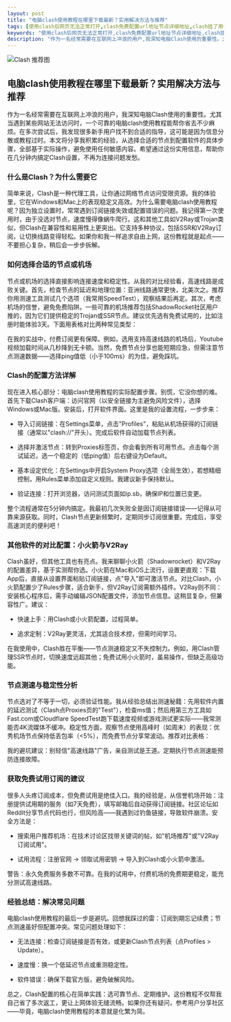 ```yaml
---
layout: post
title: "电脑clash使用教程在哪里下载最新？实用解决方法与推荐"
tags: [使用clash后网页无法正常打开,clash免费配置url地址节点详细地址,clash挂了用什么代替,手机clash下载,机场和节点是什么意思,sstap代理没有怎么办,免费订阅链接v2ray]
keywords: "使用clash后网页无法正常打开,clash免费配置url地址节点详细地址,clash挂了用什么代替,手机clash下载,机场和节点是什么意思,sstap代理没有怎么办,免费订阅链接v2ray"
description: "作为一名经常需要在互联网上冲浪的用户,我深知电脑Clash使用的重要性。尤其当遇到某些网站无法访问时,一个可靠的电脑clash使用教程能帮你省去不少麻烦。在多次尝试后,我发现很多新手用户找不到合适的指导,这可能是因为信息分散或教程过时。本文将分享我积累的经验,从选择合适的节点到配置软件的具体步骤,全部基于实际操作,避免使用任何敏感内容。希望通过这份实用信息,帮助你在几分钟内搞定Clash设置,不再为连接问题发愁。"
---
```


![Clash 推荐图](https://clashjd.github.io/assets/img/tiktok机场推荐.png)

## 电脑clash使用教程在哪里下载最新？实用解决方法与推荐

作为一名经常需要在互联网上冲浪的用户，我深知电脑Clash使用的重要性。尤其当遇到某些网站无法访问时，一个可靠的电脑clash使用教程能帮你省去不少麻烦。在多次尝试后，我发现很多新手用户找不到合适的指导，这可能是因为信息分散或教程过时。本文将分享我积累的经验，从选择合适的节点到配置软件的具体步骤，全部基于实际操作，避免使用任何敏感内容。希望通过这份实用信息，帮助你在几分钟内搞定Clash设置，不再为连接问题发愁。

### 什么是Clash？为什么需要它

简单来说，Clash是一种代理工具，让你通过网络节点访问受限资源。我的体验里，它在Windows和Mac上的表现稳定又高效。为什么需要电脑clash使用教程呢？因为独立设置时，常常遇到订阅链接失效或配置错误的问题。我记得第一次使用时，由于没选对节点，速度慢得像蜗牛爬行。这和其他工具如V2Ray或Trojan类似，但Clash在兼容性和易用性上更突出。它支持多种协议，包括SSR和V2Ray订阅，让切换线路变得轻松。如果你和我一样追求自由上网，这份教程就是起点——不要担心复杂，稍后会一步步拆解。

### 如何选择合适的节点或机场

节点或机场的选择直接影响连接速度和稳定性。从我的对比经验看，高速线路是成败关键。首先，检查节点的延迟和地理位置：亚洲线路通常更快，北美次之。推荐你用测速工具测试几个选项（我常用SpeedTest），观察结果后再定。其次，考虑机场的信誉，避免免费陷阱。一些可靠的机场推荐包括ShadowRocket社区用户推的，因为它们提供稳定的Trojan或SSR节点。建议优先选有免费试用的，比如注册时能体验3天。下面用表格对比两种常见类型：

在我的实战中，付费订阅更有保障。例如，选用支持高速线路的机场后，Youtube视频加载时间从几秒降到无卡顿。当然，免费节点分享也能短期应急，但需注意节点测速数据——选择ping值低（小于100ms）的为佳，避免踩坑。

### Clash的配置方法详解

现在进入核心部分：电脑clash使用教程的实际配置步骤。别慌，它没你想的难。首先下载Clash客户端：访问官网（以安全链接为主避免风险文件），选择Windows或Mac版。安装后，打开软件界面。这里是我的设置流程，一步步来：

- 导入订阅链接：在Settings菜单，点击"Profiles"，粘贴从机场获得的订阅链接（通常以"clash://"开头）。完成后软件自动加载节点列表。

- 选择并激活节点：转到Proxies标签页，你会看到所有可用节点。点击每个测试延迟，选一个稳定的（低ping值）后右键设为Default。

- 基本设定优化：在Settings中开启System Proxy选项（全局生效），若想精细控制，用Rules菜单添加自定义规则。我建议新手保持默认。

- 验证连接：打开浏览器，访问测试页面如ip.sb，确保IP和位置已变更。

整个流程通常在5分钟内搞定。我最初几次失败全是因订阅链接错误——记得从可靠来源获取。同时，Clash节点更新频繁时，定期同步订阅很重要。完成后，享受高速浏览的便利吧！

### 其他软件的对比配置：小火箭与V2Ray

Clash虽好，但其他工具也有亮点。我来聊聊小火箭（Shadowrocket）和V2Ray的配置差异，基于实测帮你选。小火箭在Mac和iOS上流行，设置更直观：下载App后，直接从设置界面粘贴订阅链接，点"导入"即可激活节点。对比Clash，小火箭配置少了Rules步骤，适合新手，但V2Ray订阅需额外插件。V2Ray则不同：安装核心程序后，需手动编辑JSON配置文件，添加节点信息。这稍显复杂，但兼容性广。建议：

- 快速上手：用Clash或小火箭配置，过程简单。

- 追求定制：V2Ray更灵活，尤其适合技术控，但需时间学习。

在我使用中，Clash胜在平衡——节点测速稳定又不失控制力。例如，用Clash管理SSR节点时，切换速度远超其他；免费试用小火箭时，虽易操作，但缺乏高级功能。

### 节点测速与稳定性分析

节点选对了不等于一切，必须验证性能。我从经验总结出测速秘籍：先用软件内置的延迟测试（Clash点Proxies页的"Test"），检查ms值；然后用第三方工具如Fast.com或Cloudflare SpeedTest跑下载速度视频或游戏测试更实际——我常测能否4K流媒体不缓冲。稳定性方面，观察节点使用高峰时（如周末）的表现：优秀机场节点保持低丢包率（<5%），而免费节点分享常波动。推荐对比表格：

我的避坑建议：别轻信"高速线路"广告，亲自测试是王道。定期执行节点测速能预防连接故障。

### 获取免费试用订阅的建议

很多人头疼订阅成本，但免费试用是绝佳入口。我的经验是，从信誉机场开始：注册提供试用期的服务（如7天免费），填写邮箱后自动获得订阅链接。社区论坛如Reddit分享节点代码也行，但风险高——我遇到过钓鱼链接，导致软件崩溃。安全方法是：

- 搜索用户推荐机场：在技术讨论区找带关键词的帖，如"机场推荐"或"V2Ray订阅试用"。

- 试用流程：注册官网 → 领取试用密钥 → 导入到Clash或小火箭中激活。

警告：永久免费服务多数不可靠。在我的试用中，付费机场的免费期更稳定，能充分测试高速线路。

### 经验总结：解决常见问题

电脑clash使用教程的最后一步是避坑。回想我踩过的雷：订阅到期忘记续费；节点测速虽好但配置冲突。常见问题处理如下：

- 无法连接：检查订阅链接是否有效，或更新Clash节点列表（点Profiles > Update）。

- 速度慢：换一个低延迟节点或重测稳定性。

- 软件错误：确保下载官方版，避免破解风险。

总之，Clash配置的核心在简单实践：选可靠节点、定期维护。这份教程不仅帮我自己省了多次返工，更让上网体验无缝流畅。如果你还有疑问，参考用户分享社区——毕竟，电脑clash使用教程的本意就是化繁为简。